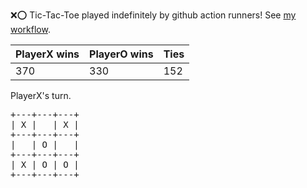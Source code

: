 :x::o: Tic-Tac-Toe played indefinitely by github action runners! See [my workflow](.github/workflows/play.yaml).

|PlayerX wins|PlayerO wins|Ties|
|-|-|-|
|370|330|152|

PlayerX's turn.

<pre>
+---+---+---+
| X |   | X |
+---+---+---+
|   | O |   |
+---+---+---+
| X | O | O |
+---+---+---+
</pre>